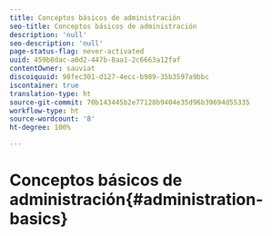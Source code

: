 ```yaml
---
title: Conceptos básicos de administración
seo-title: Conceptos básicos de administración
description: 'null'
seo-description: 'null'
page-status-flag: never-activated
uuid: 459b8dac-a0d2-447b-8aa1-2c6663a12faf
contentOwner: sauviat
discoiquuid: 98fec301-d127-4ecc-b989-35b3597a9bbc
iscontainer: true
translation-type: ht
source-git-commit: 70b143445b2e77128b9404e35d96b39694d55335
workflow-type: ht
source-wordcount: '8'
ht-degree: 100%

---
```



# Conceptos básicos de administración{#administration-basics}

